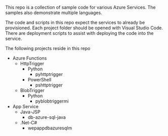 This repo is a collection of sample code for various Azure Services. The samples also demonstrate multiple languages.

The code and scripts in this repo expect the services to already be provisioned. Each project folder should be opened with Visual Studio Code. There are deployment scripts to assist with deploying the code into the service.

The following projects reside in this repo
- Azure Functions
  - HttpTrigger
    -  Python
        - pyhttptrigger  
    -  PowerShell
        - pshttptrigger
  - BlobTrigger
    - Python
      - pyblobtriggermi
- App Service
  - Java-JSP
    - db-azure-sql-java
  - .Net-C#
    - wepappdbazuresqlm
